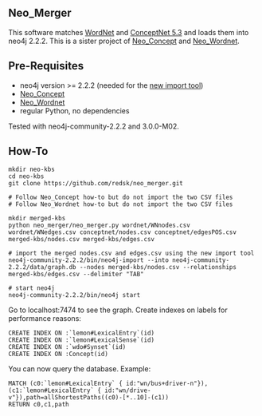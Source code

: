 Neo_Merger
-----------

This software matches [WordNet](http://wordnet-rdf.princeton.edu/) and [ConceptNet 5.3](http://conceptnet5.media.mit.edu/downloads/current/) and loads them into neo4j 2.2.2. 
This is a sister project of [Neo_Concept](https://github.com/redsk/neo_concept) and [Neo_Wordnet](https://github.com/redsk/neo_wordnet).

Pre-Requisites
--------------

- neo4j version >= 2.2.2 (needed for the [new import tool](http://neo4j.com/docs/2.2.2/import-tool.html))
- [Neo_Concept](https://github.com/redsk/neo_concept)
- [Neo_Wordnet](https://github.com/redsk/neo_wordnet)
- regular Python, no dependencies

Tested with neo4j-community-2.2.2 and 3.0.0-M02.

How-To 
-------------------

    mkdir neo-kbs
    cd neo-kbs
    git clone https://github.com/redsk/neo_merger.git

    # Follow Neo_Concept how-to but do not import the two CSV files
    # Follow Neo_Wordnet how-to but do not import the two CSV files

    mkdir merged-kbs
    python neo_merger/neo_merger.py wordnet/WNnodes.csv wordnet/WNedges.csv conceptnet/nodes.csv conceptnet/edgesPOS.csv merged-kbs/nodes.csv merged-kbs/edges.csv

    # import the merged nodes.csv and edges.csv using the new import tool
    neo4j-community-2.2.2/bin/neo4j-import --into neo4j-community-2.2.2/data/graph.db --nodes merged-kbs/nodes.csv --relationships merged-kbs/edges.csv --delimiter "TAB"

    # start neo4j
    neo4j-community-2.2.2/bin/neo4j start


Go to localhost:7474 to see the graph. Create indexes on labels for performance reasons:

    CREATE INDEX ON :`lemon#LexicalEntry`(id)
    CREATE INDEX ON :`lemon#LexicalSense`(id)
    CREATE INDEX ON :`wdo#Synset`(id)
    CREATE INDEX ON :Concept(id)

You can now query the database. Example:

    MATCH (c0:`lemon#LexicalEntry` { id:"wn/bus+driver-n"}),(c1:`lemon#LexicalEntry` { id:"wn/drive-v"}),path=allShortestPaths((c0)-[*..10]-(c1))
    RETURN c0,c1,path

